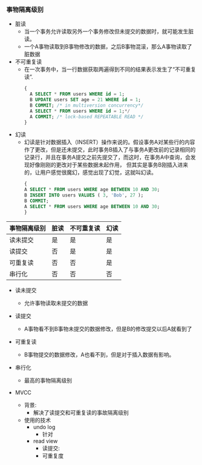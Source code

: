 ### 事物隔离级别<br>

- 脏读
  - 当一个事务允许读取另外一个事务修改但未提交的数据时，就可能发生脏读。
  - 一个A事物读取到B事物修改的数据，之后B事物混滚，那么A事物读取了脏数据
- 不可重复读
  - 在一次事务中，当一行数据获取两遍得到不同的结果表示发生了“不可重复读”.
    ``` sql
    {
      A SELECT * FROM users WHERE id = 1;
      B UPDATE users SET age = 21 WHERE id = 1;
      B COMMIT; /* in multiversion concurrency*/
      A SELECT * FROM users WHERE id = 1;*/
      A COMMIT; /* lock-based REPEATABLE READ */
    }
    ```
- 幻读
  - 幻读是针对数据插入（INSERT）操作来说的。假设事务A对某些行的内容作了更改，但是还未提交，此时事务B插入了与事务A更改前的记录相同的记录行，并且在事务A提交之前先提交了，而这时，在事务A中查询，会发现好像刚刚的更改对于某些数据未起作用，
  但其实是事务B刚插入进来的，让用户感觉很魔幻，感觉出现了幻觉，这就叫幻读。
      ``` sql
    {
      A SELECT * FROM users WHERE age BETWEEN 10 AND 30;
      B INSERT INTO users VALUES ( 3, 'Bob', 27 );
      B COMMIT;
      A SELECT * FROM users WHERE age BETWEEN 10 AND 30;
    }
    ```
| 事物隔离级别 | 脏读 | 不可重复读 | 幻读 |
| ---- | ----- | --- | --- |
| 读未提交| 是 |是 |是 |
| 读提交  | 否 |是 |是 |
| 可重复读| 否 |否 |是 |
| 串行化  | 否 |否 |否 |

- 读未提交
  - 允许事物读取未提交的数据
- 读提交
  - A事物看不到B事物未提交的数据修改，但是B的修改提交以后A就看到了
- 可重复读
  - B事物提交的数据修改，A也看不到，但是对于插入数据有影响。
- 串行化
  - 最高的事物隔离级别

- MVCC
  - 背景:
      - 解决了读提交和可重复读的事故隔离级别
  - 使用的技术  
    - undo log
        - 针对
    - read view
      - 读提交: 
      - 可重复度

  
